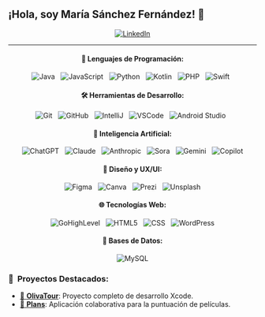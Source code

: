 ## ¡Hola, soy María Sánchez Fernández! 👋
<div align="center">
  
  <!-- LinkedIn Badge -->
  <a href="https://www.linkedin.com/in/mariasanchezfernandez/" target="_blank">
    <img src="https://img.shields.io/badge/LinkedIn-0077B5?style=for-the-badge&logo=linkedin&logoColor=white" alt="LinkedIn" />
  </a>
  
</div>

---

#### <div align="center">🚀 Lenguajes de Programación:</div>
<p align="center">
  <img src="https://img.shields.io/badge/Java-F80000?style=for-the-badge&logo=oracle&logoColor=white" alt="Java" />&nbsp;&nbsp;
  <img src="https://img.shields.io/badge/JavaScript-323330?style=for-the-badge&logo=javascript&logoColor=F7DF1E" alt="JavaScript" />&nbsp;&nbsp;
  <img src="https://img.shields.io/badge/Python-3776AB?style=for-the-badge&logo=python&logoColor=white" alt="Python" />&nbsp;&nbsp;
  <img src="https://img.shields.io/badge/Kotlin-B125EA?style=for-the-badge&logo=kotlin&logoColor=white" alt="Kotlin" />&nbsp;&nbsp;
  <img src="https://img.shields.io/badge/PHP-777BB4?style=for-the-badge&logo=php&logoColor=white" alt="PHP" />&nbsp;&nbsp;
  <img src="https://img.shields.io/badge/Swift-FA7343?style=for-the-badge&logo=swift&logoColor=white" alt="Swift" />&nbsp;&nbsp;
</p>

#### <div align="center">🛠️ Herramientas de Desarrollo:</div>
<p align="center">
  <img src="https://img.shields.io/badge/Git-F05032?style=for-the-badge&logo=git&logoColor=white" alt="Git" />&nbsp;&nbsp;
  <img src="https://img.shields.io/badge/github-181717?style=for-the-badge&logo=github&logoColor=white" alt="GitHub" />&nbsp;&nbsp;
  <img src="https://img.shields.io/badge/IntelliJ_IDEA-000000.svg?style=for-the-badge&logo=intellij-idea&logoColor=white" alt="IntelliJ" />&nbsp;&nbsp;
  <img src="https://img.shields.io/badge/VSCode-0078D4?style=for-the-badge&logo=visual%20studio%20code&logoColor=white" alt="VSCode" />&nbsp;&nbsp;
  <img src="https://img.shields.io/badge/Android_Studio-3DDC84?style=for-the-badge&logo=android-studio&logoColor=white" alt="Android Studio" />&nbsp;&nbsp;
</p>

#### <div align="center">🤖 Inteligencia Artificial:</div>
<p align="center">
  <img src="https://img.shields.io/badge/ChatGPT-74aa9c?style=for-the-badge&logo=openai&logoColor=white" alt="ChatGPT" />&nbsp;&nbsp;
  <img src="https://img.shields.io/badge/Claude-181818?style=for-the-badge&logo=anthropic&logoColor=D97757" alt="Claude" />&nbsp;&nbsp;
  <img src="https://img.shields.io/badge/Anthropic-181818?style=for-the-badge&logo=anthropic&logoColor=white" alt="Anthropic" />&nbsp;&nbsp;
  <img src="https://img.shields.io/badge/Sora-000000?style=for-the-badge&logo=openai&logoColor=white" alt="Sora" />&nbsp;&nbsp;
  <img src="https://img.shields.io/badge/Gemini-8E75B2?style=for-the-badge&logo=google-gemini&logoColor=white" alt="Gemini" />&nbsp;&nbsp;
  <img src="https://img.shields.io/badge/Copilot-000000?style=for-the-badge&logo=github-copilot&logoColor=white" alt="Copilot" />
</p>

#### <div align="center">🎨 Diseño y UX/UI:</div>
<p align="center">
  <img src="https://img.shields.io/badge/Figma-F24E1E?style=for-the-badge&logo=figma&logoColor=white" alt="Figma" />&nbsp;&nbsp;
  <img src="https://img.shields.io/badge/Canva-%2300C4CC.svg?style=for-the-badge&logo=Canva&logoColor=white" alt="Canva" />&nbsp;&nbsp;
  <img src="https://img.shields.io/badge/Prezi-3181FF?style=for-the-badge&logo=prezi&logoColor=white" alt="Prezi" />&nbsp;&nbsp;
  <img src="https://img.shields.io/badge/Unsplash-000000?style=for-the-badge&logo=Unsplash&logoColor=white" alt="Unsplash" />
</p>

#### <div align="center">🌐 Tecnologías Web:</div>
<p align="center">
  <img src="https://img.shields.io/badge/GoHighLevel-6C4CFF?style=for-the-badge&logo=gohighlevel&logoColor=white" alt="GoHighLevel" />&nbsp;&nbsp;
  <img src="https://img.shields.io/badge/HTML5-E34F26?style=for-the-badge&logo=html5&logoColor=white" alt="HTML5" />&nbsp;&nbsp;
  <img src="https://img.shields.io/badge/CSS3-1572B6?style=for-the-badge&logo=css3&logoColor=white" alt="CSS" />&nbsp;&nbsp;
  <img src="https://img.shields.io/badge/WordPress-21759B?style=for-the-badge&logo=wordpress&logoColor=white" alt="WordPress" />
</p>

#### <div align="center">💾 Bases de Datos:</div>
<p align="center">
  <img src="https://img.shields.io/badge/MySQL-005C84?style=for-the-badge&logo=mysql&logoColor=white" alt="MySQL" />
</p>


### 🌟 &nbsp;Proyectos Destacados:

- [🚀 **OlivaTour**](https://github.com/MariaSanchezFernandez/olivatour): Proyecto completo de desarrollo Xcode.
- [🔧 **Plans**](https://github.com/devJuanMartinez/Plans): Aplicación colaborativa para la puntuación de películas.


